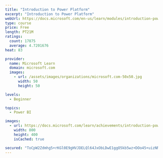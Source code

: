 ```yaml
---
title: "Introduction to Power Platform"
excerpt: "Introduction to Power Platform"
webUrl: https://docs.microsoft.com/en-us/learn/modules/introduction-power-platform/
type: course
price: Free
length: PT21M
ratings:
  count: 17875
  average: 4.7201676
heat: 83

provider:
  name: Microsoft Learn
  domain: microsoft.com
  images:
    - url: /assets/images/organizations/microsoft.com-50x50.jpg
      width: 50
      height: 50

levels:
  - Beginner

topics:
  - Power BI

images:
  - url: https://docs.microsoft.com/learn/achievements/introduction-power-platform-social.png
    width: 800
    height: 400
    isCached: true

secured: "ToCpW2Zdmhg5+rKGl0E9gHVJDELQl64JxObLDwE1ggO5kb5wz+DOo45+uizNNYFryxJack3Q42MCTh0chz8/VvIK/uvkG7j1Bcey8b5C0dWdjyF3QYXVyydc20XZWVlyL4DcpYwDdpZvQ2vJ+PgjrpmdRg63A0GHZe6FOqZiZBW/edX3vv/mQH7yHGI2pO4FKhWTOXINMF0XuotxDXjCd3vPbvq6OzfVrQzHDDof+g/VxdHW4e/XJ4DTg48LWNe7+EcJ9Ef8kzrhoMUYQbtWIYn/3hmCpyVea2Gsge88mTkH89ZVzskJmGEWeUi4GmAqxRIsAyGjLl2kPuW6lOfL0q6rJ1x3Fkg4Ty0OlHXIWhikd9pXclzDoINxVuMa7wQpOAE1GRFVsjLXALp4YgQK78QxowRBWDkeBH3fP35uKdWpk3MLi3M2KeXbclZDEvfx;ahks2cOG/JXwwN9cMbZmVw=="
---
```


